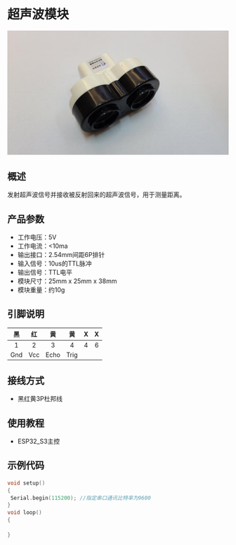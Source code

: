# 超声波模块

![Image](.\image/超声波.png)

## 概述

发射超声波信号并接收被反射回来的超声波信号，用于测量距离。

## 产品参数

- 工作电压：5V
- 工作电流：<10ma
- 输出接口：2.54mm间距6P排针
- 输入信号：10us的TTL脉冲
- 输出信号：TTL电平
- 模块尺寸：25mm x 25mm x 38mm
- 模块重量：约10g

## 引脚说明

|  黑   |  红   |  黄   |  黄   |   X   |   X   |
| :---: | :---: | :---: | :---: | :---: | :---: |
|   1   |   2   |   3   |   4   |   4   |   6   |
|  Gnd  |  Vcc  | Echo  | Trig  |       |       |

## 接线方式

- 黑红黄3P杜邦线

## 使用教程

- ESP32_S3主控

## 示例代码

```CPP
void setup()
{
 Serial.begin(115200); //指定串口通讯比特率为9600
}
void loop()
{

}
```
